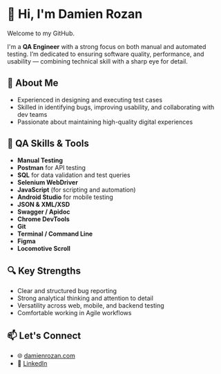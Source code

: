 # 👋 Hi, I'm Damien Rozan

Welcome to my GitHub.

I'm a **QA Engineer** with a strong focus on both manual and automated testing. I’m dedicated to ensuring software quality, performance, and usability — combining technical skill with a sharp eye for detail.

## 💼 About Me

- Experienced in designing and executing test cases  
- Skilled in identifying bugs, improving usability, and collaborating with dev teams  
- Passionate about maintaining high-quality digital experiences

## 🧰 QA Skills & Tools

- **Manual Testing**
- **Postman** for API testing
- **SQL** for data validation and test queries
- **Selenium WebDriver**
- **JavaScript** (for scripting and automation)
- **Android Studio** for mobile testing
- **JSON & XML/XSD**
- **Swagger / Apidoc**
- **Chrome DevTools**
- **Git**
- **Terminal / Command Line**
- **Figma**
- **Locomotive Scroll**

## 🔍 Key Strengths

- Clear and structured bug reporting  
- Strong analytical thinking and attention to detail  
- Versatility across web, mobile, and backend testing  
- Comfortable working in Agile workflows

## 📫 Let's Connect

- 🌐 [damienrozan.com](https://damienrozan.com)  
- 💼 [LinkedIn](https://www.linkedin.com/in/damienrozan)
